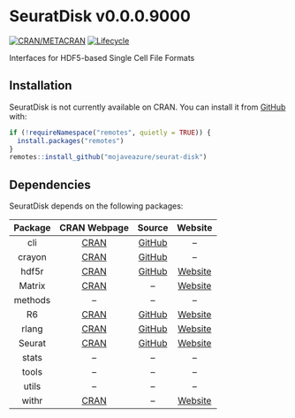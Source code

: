 
<!-- README.md is generated from README.Rmd. Please edit that file -->
SeuratDisk v0.0.0.9000
======================

<!-- badges: start -->
[![CRAN/METACRAN](https://img.shields.io/cran/v/SeuratDisk)](https://cran.r-project.org/package=SeuratDisk) [![Lifecycle](https://img.shields.io/badge/lifecycle-experimental-orange.svg)](https://github.com/mojaveazure/seurat-disk) <!-- badges: end -->

Interfaces for HDF5-based Single Cell File Formats

Installation
------------

SeuratDisk is not currently available on CRAN. You can install it from [GitHub](https://github.com/mojaveazure/seurat-disk) with:

``` r
if (!requireNamespace("remotes", quietly = TRUE)) {
  install.packages("remotes")
}
remotes::install_github("mojaveazure/seurat-disk")
```

Dependencies
------------

SeuratDisk depends on the following packages:

| Package |                    CRAN Webpage                   |                      Source                      |                     Website                     |
|:-------:|:-------------------------------------------------:|:------------------------------------------------:|:-----------------------------------------------:|
|   cli   |   [CRAN](https://cran.r-project.org/package=cli)  |   [GitHub](https://github.com/r-lib/cli#readme)  |                        –                        |
|  crayon | [CRAN](https://cran.r-project.org/package=crayon) | [GitHub](https://github.com/r-lib/crayon#readme) |                        –                        |
|  hdf5r  |  [CRAN](https://cran.r-project.org/package=hdf5r) |    [GitHub](https://github.com/hhoeflin/hdf5r)   |   [Website](https://hhoeflin.github.io/hdf5r)   |
|  Matrix | [CRAN](https://cran.r-project.org/package=Matrix) |                         –                        | [Website](http://Matrix.R-forge.R-project.org/) |
| methods |                         –                         |                         –                        |                        –                        |
|    R6   |   [CRAN](https://cran.r-project.org/package=R6)   |      [GitHub](https://github.com/r-lib/R6/)      |         [Website](https://r6.r-lib.org)         |
|  rlang  |  [CRAN](https://cran.r-project.org/package=rlang) |     [GitHub](https://github.com/r-lib/rlang)     |        [Website](http://rlang.r-lib.org)        |
|  Seurat | [CRAN](https://cran.r-project.org/package=Seurat) |   [GitHub](https://github.com/satijalab/seurat)  |    [Website](http://www.satijalab.org/seurat)   |
|  stats  |                         –                         |                         –                        |                        –                        |
|  tools  |                         –                         |                         –                        |                        –                        |
|  utils  |                         –                         |                         –                        |                        –                        |
|  withr  |  [CRAN](https://cran.r-project.org/package=withr) |                         –                        |        [Website](http://withr.r-lib.org)        |
